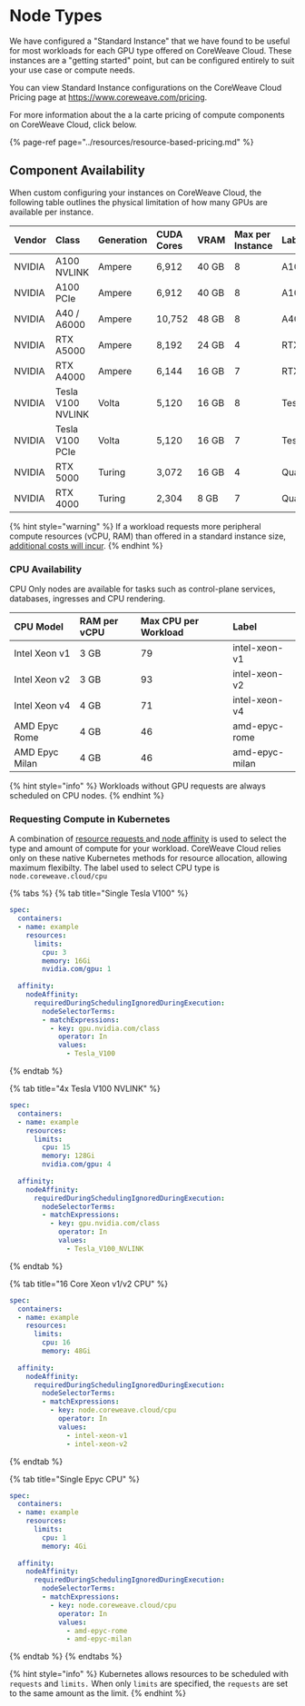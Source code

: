 # Node Types

We have configured a "Standard Instance" that we have found to be useful for most workloads for each GPU type offered on CoreWeave Cloud. These instances are a "getting started" point, but can be configured entirely to suit your use case or compute needs.

You can view Standard Instance configurations on the CoreWeave Cloud Pricing page at https://www.coreweave.com/pricing.

For more information about the a la carte pricing of compute components on CoreWeave Cloud, click below.

{% page-ref page="../resources/resource-based-pricing.md" %}

## Component Availability

When custom configuring your instances on CoreWeave Cloud, the following table outlines the physical limitation of how many GPUs are available per instance.

| Vendor | Class | Generation | CUDA Cores | VRAM | Max per Instance | Label |
| :--- | :--- | :--- | :--- | :--- | :--- | :--- |
| NVIDIA | A100 NVLINK | Ampere | 6,912 | 40 GB | 8 | A100\_NVLINK |
| NVIDIA | A100 PCIe | Ampere | 6,912 | 40 GB | 8 | A100\_PCIE\_40G |
| NVIDIA | A40 / A6000 | Ampere | 10,752 | 48 GB | 8 | A40 / RTX\_A6000 |
| NVIDIA | RTX A5000 | Ampere | 8,192 | 24 GB | 4 | RTX\_A5000 |
| NVIDIA | RTX A4000 | Ampere | 6,144 | 16 GB | 7 | RTX\_A4000 |
| NVIDIA | Tesla V100 NVLINK | Volta | 5,120 | 16 GB | 8 | Tesla\_V100\_NVLINK |
| NVIDIA | Tesla V100 PCIe | Volta | 5,120 | 16 GB | 7 | Tesla\_V100\_PCIE |
| NVIDIA | RTX 5000 | Turing | 3,072 | 16 GB | 4 | Quadro\_RTX\_5000 |
| NVIDIA | RTX 4000 | Turing | 2,304 | 8 GB  | 7 | Quadro\_RTX\_4000 |

{% hint style="warning" %}
If a workload requests more peripheral compute resources \(vCPU, RAM\) than offered in a standard instance size, [additional costs will incur](../resources/resource-based-pricing.md). 
{% endhint %}

### CPU Availability

CPU Only nodes are available for tasks such as control-plane services, databases, ingresses and CPU rendering. 

| CPU Model | RAM per vCPU | Max CPU per Workload | Label |
| :--- | :--- | :--- | :--- |
| Intel Xeon v1 | 3 GB | 79 | intel-xeon-v1 |
| Intel Xeon v2 | 3 GB | 93 | intel-xeon-v2 |
| Intel Xeon v4 | 4 GB | 71 | intel-xeon-v4 |
| AMD Epyc Rome | 4 GB | 46 | amd-epyc-rome |
| AMD Epyc Milan | 4 GB | 46 | amd-epyc-milan |

{% hint style="info" %}
Workloads without GPU requests are always scheduled on CPU nodes.
{% endhint %}

### Requesting Compute in Kubernetes

A combination of [resource requests ](https://kubernetes.io/docs/concepts/configuration/manage-resources-containers/#requests-and-limits)and[ node affinity](https://kubernetes.io/docs/concepts/scheduling-eviction/assign-pod-node/#node-affinity) is used to select the type and amount of compute for your workload. CoreWeave Cloud relies only on these native Kubernetes methods for resource allocation, allowing maximum flexibilty. The label used to select CPU type is `node.coreweave.cloud/cpu`

{% tabs %}
{% tab title="Single Tesla V100" %}
```yaml
spec:
  containers:
  - name: example
    resources:
      limits:
        cpu: 3
        memory: 16Gi
        nvidia.com/gpu: 1
        
  affinity:
    nodeAffinity:
      requiredDuringSchedulingIgnoredDuringExecution:
        nodeSelectorTerms:
        - matchExpressions:
          - key: gpu.nvidia.com/class
            operator: In
            values:
              - Tesla_V100
```
{% endtab %}

{% tab title="4x Tesla V100 NVLINK" %}
```yaml
spec:
  containers:
  - name: example
    resources:
      limits:
        cpu: 15
        memory: 128Gi
        nvidia.com/gpu: 4
        
  affinity:
    nodeAffinity:
      requiredDuringSchedulingIgnoredDuringExecution:
        nodeSelectorTerms:
        - matchExpressions:
          - key: gpu.nvidia.com/class
            operator: In
            values:
              - Tesla_V100_NVLINK
```
{% endtab %}

{% tab title="16 Core Xeon v1/v2 CPU" %}
```yaml
spec:
  containers:
  - name: example
    resources:
      limits:
        cpu: 16
        memory: 48Gi
        
  affinity:
    nodeAffinity:
      requiredDuringSchedulingIgnoredDuringExecution:
        nodeSelectorTerms:
        - matchExpressions:
          - key: node.coreweave.cloud/cpu
            operator: In
            values:
              - intel-xeon-v1
              - intel-xeon-v2
```
{% endtab %}

{% tab title="Single Epyc CPU" %}
```yaml
spec:
  containers:
  - name: example
    resources:
      limits:
        cpu: 1
        memory: 4Gi
        
  affinity:
    nodeAffinity:
      requiredDuringSchedulingIgnoredDuringExecution:
        nodeSelectorTerms:
        - matchExpressions:
          - key: node.coreweave.cloud/cpu
            operator: In
            values:
              - amd-epyc-rome
              - amd-epyc-milan
```
{% endtab %}
{% endtabs %}

{% hint style="info" %}
Kubernetes allows resources to be scheduled with `requests` and `limits.` When only `limits` are specified, the `requests` are set to the same amount as the limit.
{% endhint %}

